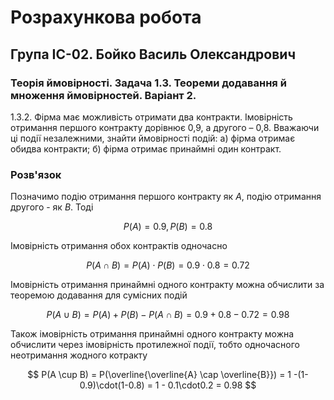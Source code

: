 # Розрахункова робота

## Група ІС-02. Бойко Василь Олександрович

### Теорія ймовірності. Задача 1.3. Теореми додавання й множення ймовірностей. Варіант 2.

1.3.2. Фірма має можливість отримати два контракти. Імовірність отримання першого контракту дорівнює 0,9, а другого – 0,8. Вважаючи ці події незалежними, знайти ймовірності подій: а) фірма отримає обидва контракти; б) фірма отримає принаймні один контракт.

### Розв'язок

Позначимо подію отримання першого контракту як $A$, подію отримання другого - як $B$. Тоді

$$ P(A) = 0.9, P(B) = 0.8
$$

Імовірність отримання обох контрактів одночасно

$$ P(A \cap B) = P(A) \cdot P(B) = 0.9 \cdot 0.8 = 0.72
$$

Імовірність отримання принаймні одного контракту можна обчислити за теоремою додавання для сумісних подій

$$ P(A \cup B) = P(A) + P(B) - P(A \cap B) = 0.9 + 0.8 - 0.72 = 0.98
$$

Також імовірність отримання принаймні одного контракту можна обчислити через імовірність протилежної події, тобто одночасного неотримання жодного котракту

$$ P(A \cup B) = P(\overline{\overline{A} \cap \overline{B}}) = 1 -(1-0.9)\cdot(1-0.8) = 1 - 0.1\cdot0.2 = 0.98
$$